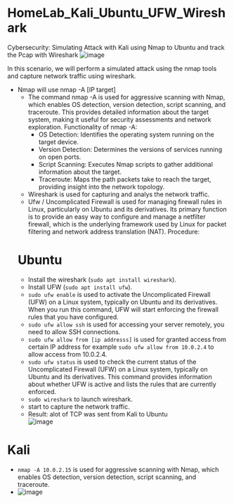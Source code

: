 # HomeLab_Kali_Ubuntu_UFW_Wireshark
Cybersecurity: Simulating Attack with Kali using Nmap to Ubuntu and track the Pcap with Wireshark
![image](https://github.com/user-attachments/assets/df4e0d2a-d0fa-40e9-9e70-720b70177399)

In this scenario, we will perform a simulated attack using the nmap tools and capture network traffic using wireshark.
- Nmap will use nmap -A [IP target]
  - The command nmap -A is used for aggressive scanning with Nmap, which enables OS detection, version detection, script scanning, and traceroute. This provides detailed 
    information about the target system, making it useful for security assessments and network exploration. Functionality of nmap -A:
      - OS Detection: Identifies the operating system running on the target device.
      - Version Detection: Determines the versions of services running on open ports.
      - Script Scanning: Executes Nmap scripts to gather additional information about the target.
      - Traceroute: Maps the path packets take to reach the target, providing insight into the network topology.
  - Wireshark is used for capturing and analys the network traffic.
  - Ufw / Uncomplicated Firewall is used for managing firewall rules in Linux, particularly on Ubuntu and its derivatives. Its primary function is to provide an easy way to configure and manage a netfilter firewall, which is the underlying framework used by Linux for packet filtering and network address translation (NAT).
  Procedure:
  # Ubuntu
  - Install the wireshark (`sudo apt install wireshark`).
  - Install UFW (`sudo apt install ufw`).
  - `sudo ufw enable` is used to activate the Uncomplicated Firewall (UFW) on a Linux system, typically on Ubuntu and its derivatives. When you run this command, UFW will start enforcing the firewall rules that you have configured.
  -  `sudo ufw allow ssh` is used for accessing your server remotely, you need to allow SSH connections.
  -  `sudo ufw allow from [ip addresss]` is used for granted access from certain IP address for example `sudo ufw allow from 10.0.2.4` to allow access from 10.0.2.4.
  -  `sudo ufw status` is used to check the current status of the Uncomplicated Firewall (UFW) on a Linux system, typically on Ubuntu and its derivatives. This command provides information about whether UFW is active and lists the rules that are currently enforced.
  -  `sudo wireshark` to launch wireshark.
  -  start to capture the network traffic.
  - Result: alot of TCP was sent from Kali to Ubuntu  
![image](https://github.com/user-attachments/assets/a8b14560-c4b6-40dd-8d3c-6b358c0be734)

# Kali
- `nmap -A 10.0.2.15` is used for aggressive scanning with Nmap, which enables OS detection, version detection, script scanning, and traceroute.
- ![image](https://github.com/user-attachments/assets/7d83267b-4bf4-4019-abf4-852dafe3eae6)
